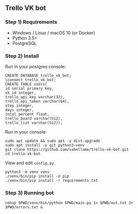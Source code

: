 ## Trello VK bot

### Step 1) Requirements

- Windows / Linux / macOS 10 (or Docker)
- Python 3.5+
- PostgreSQL

### Step 2) Install

Run in your postgres console:

```
CREATE DATABASE trello_vk_bot;
\connect trello_vk_bot;
CREATE TABLE users(
id serial primary key,
vk_id integer,
trello_api_key varchar(32), 
trello_api_token varchar(64), 
step integer, 
days integer, 
total_percent float,
trello_board varchar(512),
trello_list varchar(512));
```

Run in your console:

```
sudo apt update && sudo apt -y dist-upgrade
sudo apt install -y git python3-venv
git clone https://github.com/vahellame/trello-vk-bot.git
cd trello-vk-bot
```

View and edit `config.py`.

```
python3 -m venv venv
./venv/bin/pip install -U pip 
./venv/bin/pip install -r requirements.txt
```

### Step 3) Running bot

```
nohup $PWD/venv/bin/python $PWD/main.py 1> $PWD/out.txt 2> $PWD/errors.txt &
```
